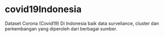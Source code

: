 # covid19Indonesia
Dataset Corona (Covid19) Di Indonesia baik data surveliance, cluster dan perkembangan yang diperoleh dari berbagai sumber.
